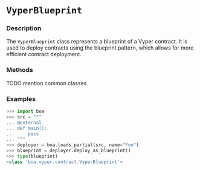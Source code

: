 # `VyperBlueprint`

### Description

The `VyperBlueprint` class represents a blueprint of a Vyper contract. It is used to deploy contracts using the blueprint pattern, which allows for more efficient contract deployment.

### Methods

<!-- - [Common Classes](../common_classes/overview.md) -->
TODO mention common classes

### Examples

```python
>>> import boa
>>> src = """
... @external
... def main():
...     pass
... """
>>> deployer = boa.loads_partial(src, name="Foo")
>>> blueprint = deployer.deploy_as_blueprint()
>>> type(blueprint)
<class 'boa.vyper.contract.VyperBlueprint'>
```